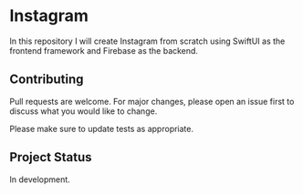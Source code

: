 # Instagram

In this repository I will create Instagram from scratch using SwiftUI as the frontend framework and Firebase as the backend.

## Contributing
Pull requests are welcome. For major changes, please open an issue first to discuss what you would like to change.

Please make sure to update tests as appropriate.

## Project Status

In development.
